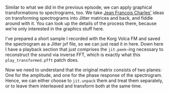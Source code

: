 Similar to what we did in the previous episode, we can apply graphical transformations to spectrograms, too. We take [Jean Francois Charles'](https://cycling74.com/tools/charles-spectral-tutorials) ideas on transforming spectrograms into Jitter matrices and back, and fiddle around with it. You can look up the details of the process there, because we're only interested in the graphics stuff here.

I've prepared a short sample I recorded with the Korg Volca FM and saved the spectrogram as a Jitter jxf file, so we can just read it in here. Down here I have a playback section that just comprises the `jit.peek~`ing necessary to reconstruct the sound via inverse FFT, which is exactly what this `play_transformed.pfft` patch does. 

Now we need to understand that the original matrix consists of two planes: One for the amplitude, and one for the phase response of the spectrogram. Hence, we can either choose to `jit.unpack` them and treat them separately, or to leave them interleaved and transform both at the same time.